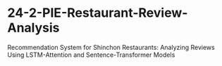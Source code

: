 # 24-2-PIE-Restaurant-Review-Analysis
Recommendation System for Shinchon Restaurants: Analyzing Reviews Using LSTM-Attention and Sentence-Transformer Models
